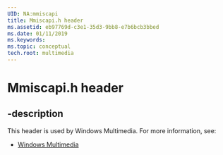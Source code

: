 ```yaml
---
UID: NA:mmiscapi
title: Mmiscapi.h header
ms.assetid: eb97769d-c3e1-35d3-9bb8-e7b6bcb3bbed
ms.date: 01/11/2019
ms.keywords: 
ms.topic: conceptual
tech.root: multimedia
---
```


# Mmiscapi.h header


## -description


This header is used by Windows Multimedia. For more information, see:

- [Windows Multimedia](../_multimedia/index.md)

